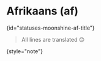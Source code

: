 # Afrikaans (af)
{id="statuses-moonshine-af-title"}



> All lines are translated 😊
>
{style="note"}
